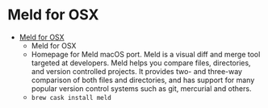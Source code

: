 # Meld for OSX
- [Meld for OSX](https://yousseb.github.io/meld/)
  -   Meld for OSX
  - Homepage for Meld macOS port. Meld is a visual diff and merge tool targeted at developers. Meld helps you compare files, directories, and version controlled projects. It provides two- and three-way comparison of both files and directories, and has support for many popular version control systems such as git, mercurial and others. 
  - `brew cask install meld`
